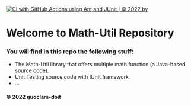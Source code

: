 [![CI with GitHub Actions using Ant and JUnit | © 2022 by](https://github.com/quoclam-doit/math-util/actions/workflows/ant.yml/badge.svg)](https://github.com/quoclam-doit/math-util/actions/workflows/ant.yml)

# Welcome to Math-Util Repository
### You will find in this repo the following stuff:
* The Math-Util library that offers multiple math function (a Java-based source code).
* Unit Testing source code with IUnit framework.
* ...

#### © 2022 quoclam-doit